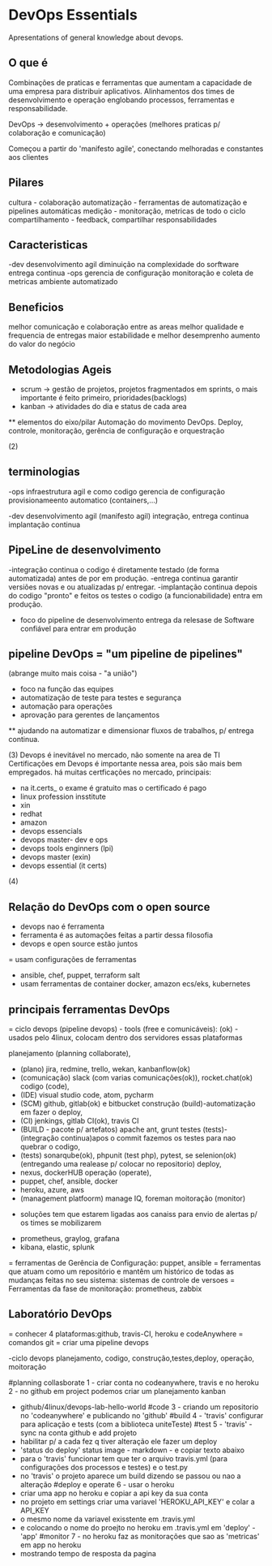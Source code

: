 # DevOps Essentials
Apresentations of general knowledge about devops.

## O que é
Combinações de praticas e ferramentas que aumentam a capacidade de uma empresa para distribuir aplicativos.
Alinhamentos dos times de desenvolvimento e operação englobando processos, ferramentas e responsabilidade.

DevOps -> desenvolvimento + operações
(melhores praticas p/ colaboração e comunicação)

Começou a partir do 'manifesto agile', conectando melhoradas e constantes aos clientes

## Pilares
cultura - colaboração
automatização - ferramentas de automatização e pipelines automáticas
medição - monitoração, metricas de todo o ciclo
compartilhamento - feedback, compartilhar responsabilidades

## Caracteristicas
-dev
desenvolvimento agil
diminuição na complexidade do sorftware
entrega continua
-ops
gerencia de configuração
monitoração e coleta de metricas
ambiente automatizado

## Beneficios
melhor comunicação e colaboração entre as areas
melhor qualidade e frequencia de entregas
maior estabilidade e melhor desemprenho
aumento do valor do negócio

## Metodologias Ageis
- scrum -> gestão de projetos, projetos fragmentados em sprints,
o mais importante é feito primeiro, prioridades(backlogs)
- kanban -> atividades do dia e status de cada area

** elementos do eixo/pilar Automação do movimento DevOps.
Deploy, controle, monitoração, gerência de configuração
e orquestração

(2)
## terminologias
-ops
infraestrutura agil e como codigo
gerencia de configuração
provisionameento automatico (containers,...)

-dev
desenvolvimento agil (manifesto agil)
integração, entrega continua
implantação continua

## PipeLine de desenvolvimento
-integração continua
o codigo é diretamente testado (de forma automatizada)
antes de por em produção.
-entrega continua
garantir versiões novas e ou atualizadas p/ entregar.
-implantação continua
depois do codigo "pronto" e feitos os testes o
codigo (a funcionabilidade) entra em produção.

- foco do pipeline de desenvolvimento
entrega da relesase de Software confiável para entrar
em produção

## pipeline DevOps = "um pipeline de pipelines"
(abrange muito mais coisa - "a união")
- foco na função das equipes
- automatização de teste para testes e segurança
- automação para operações
- aprovação para gerentes de lançamentos

** ajudando na automatizar e dimensionar fluxos
de trabalhos, p/ entrega continua.

(3)
Devops é inevitável no mercado, não somente na area de TI
Certificações em Devops é importante nessa area, pois são
mais bem empregados.
há muitas certficações no mercado, principais:
- na  it.certs_ o exame é gratuito mas o certificado é pago
- linux profession insstitute
- xin
- redhat
- amazon
- devops essencials
- devops master- dev e ops
- devops tools enginners (lpi)
- devops master (exin)
- devops essential (it certs)

(4)
## Relação do DevOps com o open source
- devops nao é ferramenta
- ferramenta é as automações feitas a partir dessa
filosofia
- devops e open source estão juntos

= usam configurações de ferramentas
- ansible, chef, puppet, terraform salt
- usam ferramentas de container
docker, amazon ecs/eks, kubernetes

## principais ferramentas DevOps
= ciclo devops (pipeline devops) - tools (free e comunicáveis):
(ok) - usados pelo 4linux, colocam dentro dos servidores essas plataformas

planejamento (planning collaborate),
- (plano) jira, redmine, trello, wekan, kanbanflow(ok)
- (comunicação) slack (com varias comunicações(ok)), rocket.chat(ok)
codigo (code),
- (IDE) visual studio code, atom, pycharm
- (SCM) github, gitlab(ok) e bitbucket
construção (build)-automatização em fazer o  deploy,
- (CI) jenkings, gitlab CI(ok), travis CI  
- (BUILD - pacote p/ artefatos) apache ant, grunt
testes (tests)-(integração continua)apos o commit fazemos os testes para nao quebrar o codigo,
- (tests) sonarqube(ok), phpunit (test php), pytest, se selenion(ok)
(entregando uma realease p/ colocar no repositorio)
deploy,
- nexus, dockerHUB
operação (operate),
- puppet, chef, ansible, docker
- heroku, azure, aws
- (management platfoorm) manage IQ, foreman
moitoração (monitor)
* soluções tem que estarem ligadas aos canaiss para envio de alertas p/ os times se mobilizarem
- prometheus, graylog, grafana
- kibana, elastic, splunk

= ferramentas de Gerência de Configuração: puppet, ansible
= ferramentas que atuam como um repositório e mantêm um histórico de todas as mudanças feitas no seu sistema: sistemas de controle de versoes
= Ferramentas da fase de monitoração: prometheus, zabbix

## Laboratório DevOps

= conhecer 4 plataformas:github, travis-CI, heroku e codeAnywhere
= comandos git
= criar uma pipeline devops

-ciclo devops
planejamento, codigo, construção,testes,deploy, operação, moitoração

#planning collasborate
1 - criar conta no codeanywhere, travis e no heroku
2 - no github em project podemos criar um planejamento kanban
 - github/4linux/devops-lab-hello-world
#code
3 - criando um repositorio no 'codeanywhere' e publicando
no 'github'
#build
4 - 'travis' configurar para aplicação e tests (com a biblioteca uniteTeste)
#test
5 - 'travis' - sync na conta github e add projeto
 - habilitar p/ a cada fez q tiver alteração ele fazer um deploy
 - 'status do deploy' status image - markdown - e copiar texto abaixo
 - para o 'travis' funcionar tem que ter o arquivo travis.yml (para configurações dos processos e testes) e o test.py
 - no 'travis' o projeto aparece um build dizendo se passou ou nao a alteração
#deploy e operate
6 - usar o heroku
 - criar uma app no heroku e copiar a api key da sua conta
 - no projeto em settings criar uma variavel 'HEROKU_API_KEY' e colar a API_KEY
 - o mesmo nome da variavel exisstente em .travis.yml
 - e colocando o nome do proejto no heroku em .travis.yml em 'deploy' - 'app'
#monitor
7 - no heroku faz as monitorações que sao as 'metricas' em app no heroku
 - mostrando tempo de resposta da pagina
